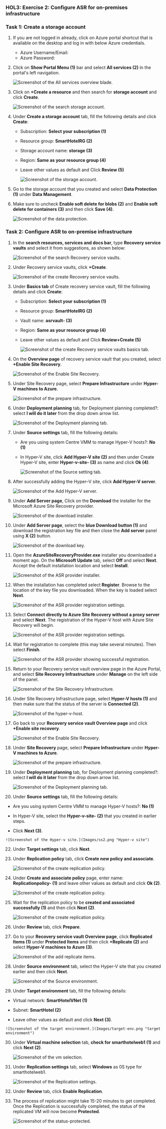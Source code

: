### HOL3: Exercise 2: Configure ASR for on-premises infrastructure


### Task 1: Create a storage account

1. If you are not logged in already, click on Azure portal shortcut that is available on the desktop and log in with below Azure credentials.
    * Azure Username/Email: <inject key="AzureAdUserEmail"></inject> 
    * Azure Password: <inject key="AzureAdUserPassword"></inject>

1. Click on **Show Portal Menu (1)** bar and select **All services (2)** in the portal's left navigation.
 
     ![Screenshot of the All services overview blade.](Images/Allservices.png)
    
1. Click on **+Create a resource** and then search for **storage account** and click **Create**.   
    
     ![Screenshot of the search storage account.](Images/upd-create-storage-1.png "search storage account")
    
1. Under **Create a storage account** tab, fill the following details and click **Create**:
     
   - Subscription: **Select your subscription (1)**
    
   - Resource group: **SmartHotelRG (2)**
   
   - Storage account name: **storage<inject key="DeploymentID" enableCopy="false" /> (3)**
  
   - Region: **Same as your resource group (4)**
   
   - Leave other values as default and Click **Review (5)**    
    
     ![Screenshot of the storage account.](Images/storage.png "create storage account")
     
1.  Go to the storage account that you created and select **Data Protection (1)** under **Data Management**.

1.  Make sure to uncheck **Enable soft delete for blobs (2)** and **Enable soft delete for containers (3)** and then click **Save (4)**.  

     ![Screenshot of the data protection.](Images/dataprotection.png "data protection")


### Task 2: Configure ASR to on-premise infrastructure

1. In the **search resources, services and docs bar**, type **Recovery service vaults** and select it from suggestions, as shown below:
   
     ![Screenshot of the search Recovery service vaults.](Images/upd-search-asr.png "Recovery service vaults")
    
1. Under Recovery service vaults, click **+Create**.  

     ![Screenshot of the create Recovery service vaults.](Images/create-asr1.png "create Recovery service vaults")
    
1. Under **Basics tab** of Create recovery service vault, fill the following details and click **Create**: 

   - Subscription: **Select your subscription (1)**
    
   - Resource group: **SmartHotelRG (2)**
   
   - Vault name: **asrvault-<inject key="DeploymentID" enableCopy="false" /> (3)**
  
   - Region: **Same as your resource group (4)**
   
   - Leave other values as default and Click **Review+Create (5)**  
  
     ![Screenshot of the create Recovery service vaults basics tab.](Images/create-asr2.png "create Recovery service vaults basics")
    
1. On the **Overview page** of recovery service vault that you created, select **+Enable Site Recovery**.

     ![Screenshot of the Enable Site Recovery.](Images/siterecovery.png "Enable Site Recovery")   
    
1. Under Site Recovery page, select **Prepare Infrastructure** under **Hyper-V machines to Azure**.
    
     ![Screenshot of the prepare infrastructure.](Images/prepare-infra-1.png "prepare infrastructure")  

1. Under **Deployment planning** tab, for Deployment planning completed?: select **I will do it later** from the drop down arrow list.
  
     ![Screenshot of the Deployment planning tab.](Images/prepare-infra-2.png "Deployment planning tab")  
    
1. Under **Source settings** tab, fill the following details:   
   
   - Are you using system Centre VMM to manage Hyper-V hosts?: **No (1)**
   
   - In Hyper-V site, click **Add Hyper-V site (2)** and then under Create Hyper-V site, enter **Hyper-v-site-<inject key="DeploymentID" enableCopy="false" /> (3)** as name and click **Ok (4)**.

     ![Screenshot of the Source setting tab.](Images/prepare-infra-3.png "Source setting tab")  
 
1. After successfully adding the Hyper–V site, click **Add Hyper-V server**. 

    ![Screenshot of the Add Hyper-V server.](Images/prepare-infra-4.png "Add Hyper-V server")  
   
1. Under **Add Server page**, Click on the **Download** the installer for the Microsoft Azure Site Recovery provider.  
    
    ![Screenshot of the download installer.](Images/prepare-infra-5.png "download installer")
 
1. Under **Add Server page**, select the **blue Download button (1)** and download the registration key file and then close the **Add server** panel using **X (2)** button.

    ![Screenshot of the download key.](Images/prepare-infra-6.png "download key")
    
1. Open the **AzureSiteRecoveryProvider.exe** installer you downloaded a moment ago. On the **Microsoft Update** tab, select **Off** and select **Next**. Accept the default installation location and select **Install**.

    ![Screenshot of the ASR provider installer.](Images/asr-provider-installer.png "Azure Site Recovery Provider Setup") 
   
1. When the installation has completed select **Register**. Browse to the location of the key file you downloaded. When the key is loaded select **Next**.

    ![Screenshot of the ASR provider registration settings.](Images/upd-asr-registration.png "Key file registration")
   
1. Select **Connect directly to Azure Site Recovery without a proxy server** and select **Next**. The registration of the Hyper-V host with Azure Site Recovery will begin.

    ![Screenshot of the ASR provider registration settings.](Images/upd-e3-t2-s8.png)
   
1. Wait for registration to complete (this may take several minutes). Then select **Finish**.

    ![Screenshot of the ASR provider showing successful registration.](Images/upd-asr-registered.png "Registration complete")

16. Return to your Recovery service vault overview page in the Azure Portal, and select **Site Recovery Infrastructure** under **Manage** on the left side of the panel.

    ![Screenshot of the Site Recovery Infrastructure.](Images/prepare-infra-7.png)

17. Under Site Recovery Infrastructure page, select **Hyper-V hosts (1)** and then make sure that the status of the server is **Connected (2)**.

    ![Screenshot of the hyper-v-host.](Images/prepare-infra-7.png "hyper-v-host")
   
18. Go back to your **Recovery service vault Overview page** and click **+Enable site recovery**.  

    ![Screenshot of the Enable Site Recovery.](Images/siterecovery.png "Enable Site Recovery") 
  
19. Under **Site Recovery** page, select **Prepare Infrastructure** under **Hyper-V machines to Azure**.
    
    ![Screenshot of the prepare infrastructure.](Images/prepare-infra-1.png "prepare infrastructure")  

20. Under **Deployment planning** tab, for Deployment planning completed?: select **I will do it later** from the drop down arrow list.
  
    ![Screenshot of the Deployment planning tab.](Images/prepare-infra-2.png "Deployment planning tab")  
    
21. Under **Source settings** tab, fill the following details:   
   
   - Are you using system Centre VMM to manage Hyper-V hosts?: **No (1)**
   
   - In Hyper-V site, select the **Hyper-v-site-<inject key="DeploymentID" enableCopy="false" /> (2)** that you created in earlier steps.

   - Click **Next (3)**.

    ![Screenshot of the Hyper-v site.](Images/ss2.png "Hyper-v site")  
   
22. Under **Target settings** tab, click **Next**.  

23. Under **Replication policy** tab, click **Create new policy and associate**.

    ![Screenshot of the create replication policy.](Images/replicatepolicy.png "create replication policy")  
   
24. Under **Create and associate policy** page, enter name: **Replicationpolicy-<inject key="DeploymentID" enableCopy="false" /> (1)** and leave other values as default and click **Ok (2)**.
   
    ![Screenshot of the create replication policy.](Images/replicatepolicy-2.png "create replication policy") 
    
25. Wait for the replication policy to be **created and associated successfully (1)** and then click **Next (2)**.    

    ![Screenshot of the create replication policy.](Images/replicatepolicy-3.png "create replication policy") 
    
26. Under **Review** tab, click **Prepare**.    

27. Go to your **Recovery service vault Overview page**, click **Replicated Items (1)** under **Protected Items** and then click **+Replicate (2)** and select **Hyper-V machines to Azure (3)**.

    ![Screenshot of the add replicate items.](Images/replicate-items.png "add replicate items") 
   
28. Under **Source environment** tab, select the Hyper-V site that you created earlier and then click **Next**.
 
    ![Screenshot of the Source environment.](Images/src-env.png "Source environment") 
   
29. Under **Target environment** tab, fill the following details:
   
   - Virtual network: **SmartHotelVNet (1)**

   - Subnet: **SmartHotel (2)**
   
   - Leave other values as default and click **Next (3)**.

    ![Screenshot of the target environment.](Images/target-env.png "target environment") 
    
30. Under **Virtual machine selection** tab, **check for smarthotelweb1 (1)** and click **Next (2)**.

    ![Screenshot of the vm selection.](Images/vm-selection.png "vm selection")

31. Under **Replication settings** tab, select **Windows** as 0S type for smarthotelweb1.

    ![Screenshot of the Replication settings.](Images/replicate-settings.png "Replication settings")
   
32. Under **Review** tab, click **Enable Replication**.

33. The process of replication might take 15-20 minutes to get completed. Once the Replication is successfully completed, the status of the replicated VM will now become **Protected**.

    ![Screenshot of the status-protected.](Images/status-protected.png "status-protected")
   
